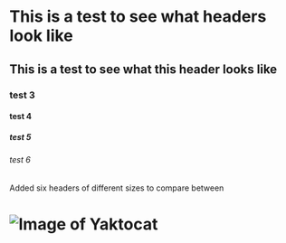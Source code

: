 # This is a test to see what headers look like
## This is a test to see what this header looks like
### test 3
#### test 4
##### test 5
###### test 6
Added six headers of different sizes to compare between

# ![Image of Yaktocat](https://octodex.github.com/images/yaktocat.png)
